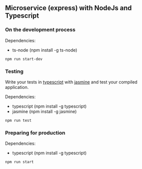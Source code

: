 ## Microservice (express) with NodeJs and Typescript

### On the development process
Dependencies:

- ts-node (npm install -g ts-node)

```
npm run start-dev
```

### Testing
Write your tests in [typescript](https://www.typescriptlang.org/) with [jasmine](https://jasmine.github.io/setup/nodejs.html) and test your compiled application.

Dependencies:

- typescript (npm install -g typescript)
- jasmine (npm install -g jasmine)

```
npm run test
```


### Preparing for production
Dependencies:

- typescript (npm install -g typescript)

```
npm run start
```

